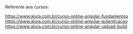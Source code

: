 Referente aos cursos:

https://www.alura.com.br/curso-online-angular-fundamentos
https://www.alura.com.br/curso-online-angular-autenticacao
https://www.alura.com.br/curso-online-angular-upload-build
